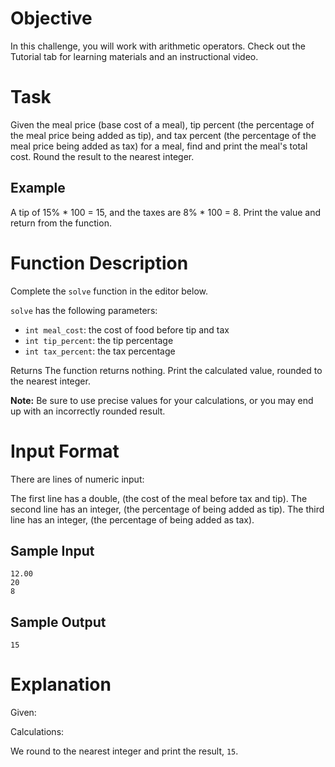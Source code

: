 # Objective

In this challenge, you will work with arithmetic operators. Check out the Tutorial tab for learning materials and an instructional video.

# Task

Given the meal price (base cost of a meal), tip percent (the percentage of the meal price being added as tip), and tax percent (the percentage of the meal price being added as tax) for a meal, find and print the meal's total cost. Round the result to the nearest integer.

## Example

A tip of 15% * 100 = 15, and the taxes are 8% * 100 = 8. Print the value and return from the function.

# Function Description

Complete the `solve` function in the editor below.

`solve` has the following parameters:

- `int meal_cost`: the cost of food before tip and tax
- `int tip_percent`: the tip percentage
- `int tax_percent`: the tax percentage

Returns The function returns nothing. Print the calculated value, rounded to the nearest integer.

**Note:** Be sure to use precise values for your calculations, or you may end up with an incorrectly rounded result.

# Input Format

There are lines of numeric input:

The first line has a double, (the cost of the meal before tax and tip).
The second line has an integer, (the percentage of being added as tip).
The third line has an integer, (the percentage of being added as tax).

## Sample Input

```
12.00
20
8
```

## Sample Output

```
15
```

# Explanation

Given:

Calculations:

We round to the nearest integer and print the result, `15`.